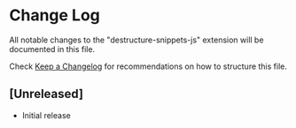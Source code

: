 # Change Log

All notable changes to the "destructure-snippets-js" extension will be documented in this file.

Check [Keep a Changelog](http://keepachangelog.com/) for recommendations on how to structure this file.

## [Unreleased]

- Initial release